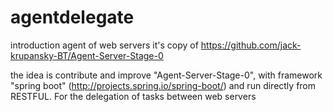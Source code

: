 # agentdelegate
introduction agent of web servers
it's copy of https://github.com/jack-krupansky-BT/Agent-Server-Stage-0

the idea is contribute and improve "Agent-Server-Stage-0", with framework "spring boot" (http://projects.spring.io/spring-boot/)  and run directly from RESTFUL. For the  delegation of tasks between web servers
